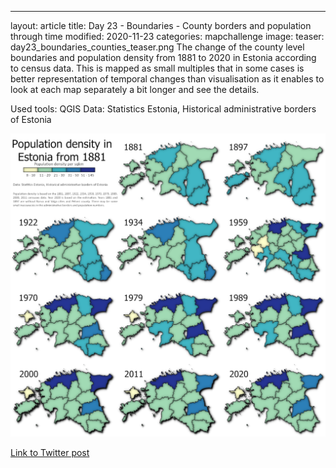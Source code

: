 ---
layout: article
title: Day 23 - Boundaries - County borders and population through time
modified: 2020-11-23
categories: mapchallenge
image:
  teaser: day23_boundaries_counties_teaser.png
The change of the county level boundaries and population density from 1881 to 2020 in Estonia according to census data. This is mapped as small multiples that in some cases is better representation of temporal changes than visualisation as it enables to look at each map separately a bit longer and see the details.


Used tools: QGIS
Data: Statistics Estonia, Historical administrative borders of Estonia


![image of categories](../../images/day23_boundaries_counties.png)

[Link to Twitter post](https://twitter.com/evelynuuemaa/status/1330763637737345026)
